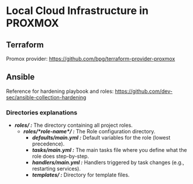 # Local Cloud Infrastructure in PROXMOX

## Terraform
Promox provider: https://github.com/bpg/terraform-provider-proxmox

## Ansible
Reference for hardening playbook and roles: https://github.com/dev-sec/ansible-collection-hardening
###  Directories explanations

- ***roles/ :*** The directory containing all project roles.
    - ***roles/\*role-name\*/ :*** The Role configuration directory.
        - ***defaults/main.yml :*** Default variables for the role (lowest precedence).
        - ***tasks/main.yml :*** The main tasks file where you define what the role does step-by-step.
        - ***handlers/main.yml :*** Handlers triggered by task changes (e.g., restarting services).
        - ***templates/ :*** Directory for template files.


